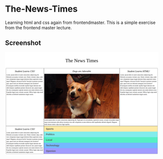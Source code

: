 # The-News-Times
Learning html and css again from frontendmaster. This is a simple exercise from the frontend master lecture.

## Screenshot
![screenshot](https://github.com/Rafatlne/The-News-Times/blob/master/images/ss.png)